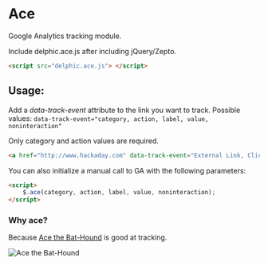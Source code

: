 Ace
==================

Google Analytics tracking module.

Include delphic.ace.js after including jQuery/Zepto.

```html
<script src="delphic.ace.js"> </script>
```

## Usage:

Add a *data-track-event* attribute to the link you want to track.
Possible values: `data-track-event="category, action, label, value, noninteraction"`

Only category and action values are required.

```html
<a href="http://www.hackaday.com" data-track-event="External Link, Click, Exited site with external link">HACKADAY</a>
```

You can also initialize a manual call to GA with the following parameters:

```html
<script>
	$.ace(category, action, label, value, noninteraction);
</script>
```

### Why ace?

Because [Ace the Bat-Hound](http://www.comicvine.com/ace-the-bat-hound/4005-31302/) is good at tracking.

![Ace the Bat-Hound](http://static.comicvine.com/uploads/scale_small/1/14487/1288836-ace.jpg)

